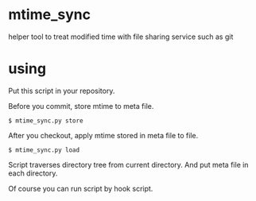 # mtime_sync

helper tool to treat modified time with file sharing service such as git

# using

Put this script in your repository.

Before you commit, store mtime to meta file.

~~~
$ mtime_sync.py store
~~~

After you checkout, apply mtime stored in meta file to file.

~~~
$ mtime_sync.py load
~~~

Script traverses directory tree from current directory.
And put meta file in each directory.

Of course you can run script by hook script.


